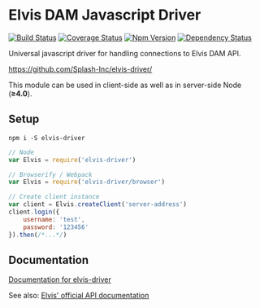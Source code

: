 # Elvis DAM Javascript Driver

[![Build Status](https://api.travis-ci.org/Splash-Inc/elvis-driver.svg "Build Status")](https://travis-ci.org/Splash-Inc/elvis-driver)
[![Coverage Status](https://coveralls.io/repos/github/Splash-Inc/elvis-driver/badge.svg?branch=master "Coverage Status")](https://coveralls.io/github/Splash-Inc/elvis-driver?branch=master)
[![Npm Version](https://badge.fury.io/js/elvis-driver.svg "Npm Version")](https://badge.fury.io/js/elvis-driver)
[![Dependency Status](https://david-dm.org/Splash-Inc/elvis-driver.svg "Dependency Status")](https://david-dm.org/Splash-Inc/elvis-driver)

Universal javascript driver for handling connections to Elvis DAM API.

<https://github.com/Splash-Inc/elvis-driver/>

This module can be used in client-side as well as in server-side Node
(**≥4.0**).

## Setup

```
npm i -S elvis-driver
```

```js
// Node
var Elvis = require('elvis-driver')

// Browserify / Webpack
var Elvis = require('elvis-driver/browser')

// Create client instance
var client = Elvis.createClient('server-address')
client.login({
    username: 'test',
    password: '123456'
}).then(/*...*/)
```

## Documentation

[Documentation for elvis-driver](https://github.com/Splash-Inc/elvis-driver)

See also:
[Elvis' official API documentation](https://helpcenter.woodwing.com/hc/en-us/categories/200142445-Documentation-Elvis-5#APIs)